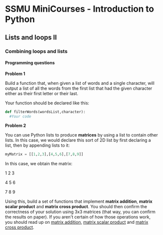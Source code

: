# SSMU MiniCourses - Introduction to Python

## Lists and loops II

### Combining loops and lists

#### Programming questions

__Problem 1__

Build a function that, when given a list of words and a single character, will output a list of all the words from the first list that had the given character either as their first letter or their last.

Your function should be declared like this:

```python
def filterWords(wordsList,character):
  #Your code
```

__Problem 2__

You can use Python lists to produce __matrices__ by using a list to contain other lists. In this case, we would declare this sort of 2D list by first declaring a list, then by appending lists to it:

```python
myMatrix = [[1,2,3],[4,5,6],[7,8,9]]
```

In this case, we obtain the matrix:

1 2 3

4 5 6

7 8 9

Using this, build a set of functions that implement __matrix addition__, __matrix scalar product__ and __matrix cross product__. You should then confirm the correctness of your solution using 3x3 matrices (that way, you can confirm the results on paper). If you aren't certain of how those operations work, you should read up on [matrix addition](), [matrix scalar product]() and [matrix cross product]().

